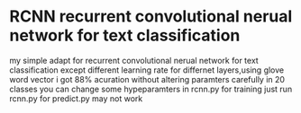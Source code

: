 # RCNN  recurrent convolutional nerual network for text classification
my simple adapt for recurrent convolutional nerual network for text classification
except different learning rate for differnet layers,using glove word vector
i got 88% acuration without  altering paramters carefully in 20 classes
you can change some hypeparamters in rcnn.py 
for training just run rcnn.py
for predict.py may not work
